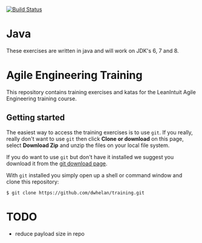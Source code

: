 [![Build Status](https://travis-ci.org/dwhelan/training-java.svg?branch=master)](https://travis-ci.org/dwhelan/training-java)

# Java
These exercises are written in java and will work on JDK's 6, 7 and 8.

# Agile Engineering Training

This repository contains training exercises and katas for the LeanIntuit Agile Engineering training course.

## Getting started
The easiest way to access the training exercises is to use `git`. If you really, really don't want to use `git` then
click **Clone or download** on this page, select **Download Zip** and  unzip the files on your local file system.

If you do want to use `git` but don't have it installed we suggest you download it from the [git download page](https://git-scm.com/download/).

With `git` installed you simply open up a shell or command window and clone this repository:

```
$ git clone https://github.com/dwhelan/training.git
```

# TODO
* reduce payload size in repo
